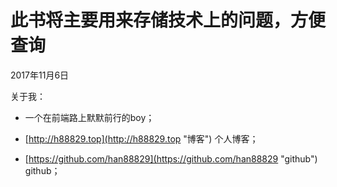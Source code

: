 # 此书将主要用来存储技术上的问题，方便查询

2017年11月6日

关于我：

* 一个在前端路上默默前行的boy；

* [http://h88829.top](http://h88829.top "博客")  个人博客；

* [https://github.com/han88829](https://github.com/han88829 "github")  github；



